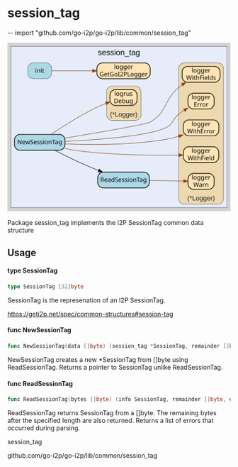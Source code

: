 # session_tag
--
    import "github.com/go-i2p/go-i2p/lib/common/session_tag"

![session_tag.svg](session_tag.svg)

Package session_tag implements the I2P SessionTag common data structure

## Usage

#### type SessionTag

```go
type SessionTag [32]byte
```

SessionTag is the represenation of an I2P SessionTag.

https://geti2p.net/spec/common-structures#session-tag

#### func  NewSessionTag

```go
func NewSessionTag(data []byte) (session_tag *SessionTag, remainder []byte, err error)
```
NewSessionTag creates a new *SessionTag from []byte using ReadSessionTag.
Returns a pointer to SessionTag unlike ReadSessionTag.

#### func  ReadSessionTag

```go
func ReadSessionTag(bytes []byte) (info SessionTag, remainder []byte, err error)
```
ReadSessionTag returns SessionTag from a []byte. The remaining bytes after the
specified length are also returned. Returns a list of errors that occurred
during parsing.



session_tag

github.com/go-i2p/go-i2p/lib/common/session_tag

